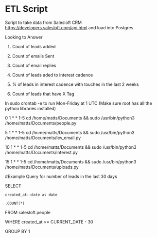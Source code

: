# ETL Script

Script to take data from Salesloft CRM https://developers.salesloft.com/api.html and load into Postgres

Looking to Answer 

1. Count of leads added

2. Count of emails Sent

3. Count of email replies

4. Count of leads aded to interest cadence

5. % of leads in interest cadence with touches in the last 2 weeks

6. Count of leads that have X Tag


In sudo crontab -e to run Mon-Friday at 1 UTC (Make sure root has all the python libraries installed)

0 1 * * 1-5 cd /home/matts/Documents && sudo /usr/bin/python3 /home/matts/Documents/people.py

5 1 * * 1-5 cd /home/matts/Documents && sudo /usr/bin/python3 /home/matts/Documents/lev_email.py

10 1 * * 1-5 cd /home/matts/Documents && sudo /usr/bin/python3 /home/matts/Documents/interest.py

15 1 * * 1-5 cd /home/matts/Documents && sudo /usr/bin/python3 /home/matts/Documents/uploads.py


#Example Query for number of leads in the last 30 days

SELECT 

    created_at::date as date
    
    ,COUNT(*)
    
FROM salesloft.people

WHERE created_at >= CURRENT_DATE - 30

GROUP BY 1


